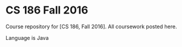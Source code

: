 # CS 186 Fall 2016

Course repository for [CS 186, Fall 2016].
All coursework posted here.

Language is Java

